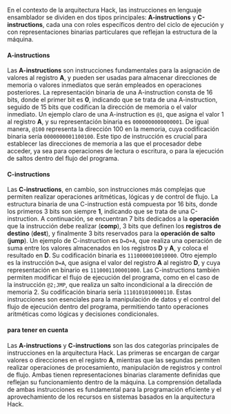 En el contexto de la arquitectura Hack, las instrucciones en lenguaje ensamblador se dividen en dos tipos principales: **A-instructions** y **C-instructions**, cada una con roles específicos dentro del ciclo de ejecución y con representaciones binarias particulares que reflejan la estructura de la máquina.

#### A-instructions

Las **A-instructions** son instrucciones fundamentales para la asignación de valores al registro **A**, y pueden ser usadas para almacenar direcciones de memoria o valores inmediatos que serán empleados en operaciones posteriores. La representación binaria de una A-instruction consta de 16 bits, donde el primer bit es **0**, indicando que se trata de una A-instruction, seguido de 15 bits que codifican la dirección de memoria o el valor inmediato. Un ejemplo claro de una A-instruction es `@1`, que asigna el valor 1 al registro **A**, y su representación binaria es `0000000000000001`. De igual manera, `@100` representa la dirección 100 en la memoria, cuya codificación binaria sería `0000000001100100`. Este tipo de instrucción es crucial para establecer las direcciones de memoria a las que el procesador debe acceder, ya sea para operaciones de lectura o escritura, o para la ejecución de saltos dentro del flujo del programa.

#### C-instructions

Las **C-instructions**, en cambio, son instrucciones más complejas que permiten realizar operaciones aritméticas, lógicas y de control de flujo. La estructura binaria de una C-instruction está compuesta por 16 bits, donde los primeros 3 bits son siempre **1**, indicando que se trata de una C-instruction. A continuación, se encuentran 7 bits dedicados a la **operación** que la instrucción debe realizar (**comp**), 3 bits que definen los **registros de destino** (**dest**), y finalmente 3 bits reservados para la **operación de salto** (**jump**). Un ejemplo de C-instruction es `D=D+A`, que realiza una operación de suma entre los valores almacenados en los registros **D** y **A**, y coloca el resultado en **D**. Su codificación binaria es `1110000010010000`. Otro ejemplo es la instrucción `D=A`, que asigna el valor del registro **A** al registro **D**, y cuya representación en binario es `1110001100001000`. Las C-instructions también permiten modificar el flujo de ejecución del programa, como en el caso de la instrucción `@2;JMP`, que realiza un salto incondicional a la dirección de memoria 2. Su codificación binaria sería `1110101010000110`. Estas instrucciones son esenciales para la manipulación de datos y el control del flujo de ejecución dentro del programa, permitiendo tanto operaciones aritméticas como lógicas y decisiones condicionales.

#### para tener en cuenta

Las **A-instructions** y **C-instructions** son las dos categorías principales de instrucciones en la arquitectura Hack. Las primeras se encargan de cargar valores o direcciones en el registro **A**, mientras que las segundas permiten realizar operaciones de procesamiento, manipulación de registros y control de flujo. Ambas tienen representaciones binarias claramente definidas que reflejan su funcionamiento dentro de la máquina. La comprensión detallada de ambas instrucciones es fundamental para la programación eficiente y el aprovechamiento de los recursos en sistemas basados en la arquitectura Hack.
